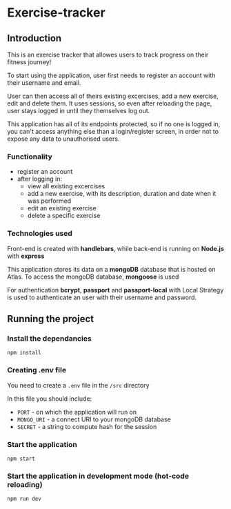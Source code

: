 # Exercise-tracker
## Introduction
This is an exercise tracker that allowes users to track progress on their fitness journey!

To start using the application, user first needs to register an account with their username and email. 

User can then access all of theirs existing excercises, add a new exercise, edit and delete them. It uses sessions, so even after reloading the page, user stays logged in until they themselves log out. 

This application has all of its endpoints protected, so if no one is logged in, you can't access anything else than a login/register screen, in order not to expose any data to unauthorised users.

### Functionality
- register an account
- after logging in:
  - view all existing excercises
  - add a new exercise, with its description, duration and date when it was performed
  - edit an existing exercise
  - delete a specific exercise
### Technologies used
Front-end is created with **handlebars**, while back-end is running on **Node.js** with **express**

This application stores its data on a **mongoDB** database that is hosted on Atlas. To access the mongoDB database, **mongoose** is used

For authentication **bcrypt**, **passport** and **passport-local** with Local Strategy is used to authenticate an user with their username and password.


## Running the project

### Install the dependancies
```
npm install
``` 
### Creating .env file
You need to create a `.env` file in the `/src` directory

In this file you should include:
- `PORT` - on which the application will run on
- `MONGO_URI` - a connect URI to your mongoDB database
- `SECRET` - a string to compute hash for the session
  
### Start the application 
```
npm start
```
### Start the application in development mode (hot-code reloading)
```
npm run dev
```
